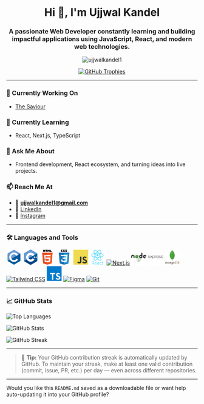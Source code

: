 <h1 align="center">Hi 👋, I'm Ujjwal Kandel</h1>
<h3 align="center">A passionate Web Developer constantly learning and building impactful applications using JavaScript, React, and modern web technologies.</h3>

<p align="center">
  <img src="https://komarev.com/ghpvc/?username=ujjwalkandel1&label=Profile%20views&color=0e75b6&style=flat" alt="ujjwalkandel1" />
</p>

<p align="center">
  <a href="https://github.com/ryo-ma/github-profile-trophy">
    <img src="https://github-profile-trophy.vercel.app/?username=ujjwalkandel1&theme=gruvbox&margin-w=15&no-bg=true&no-frame=true" alt="GitHub Trophies" />
  </a>
</p>

---

### 🔭 Currently Working On
- [The Saviour](https://github.com/ujjwalkandel1/The-saviour)

### 🌱 Currently Learning
- React, Next.js, TypeScript

### 💬 Ask Me About
- Frontend development, React ecosystem, and turning ideas into live projects.

### 📫 Reach Me At
- 📧 **ujjwalkandel1@gmail.com**
- 💼 [LinkedIn](https://linkedin.com/in/ujjwal-kandel-816937271)
- 📸 [Instagram](https://instagram.com/ujjwal__kandel)

---

### 🛠️ Languages and Tools
<p align="left">
  <a href="https://www.cprogramming.com/" target="_blank"><img src="https://raw.githubusercontent.com/devicons/devicon/master/icons/c/c-original.svg" alt="C" width="40" height="40"/></a>
  <a href="https://www.w3schools.com/cpp/" target="_blank"><img src="https://raw.githubusercontent.com/devicons/devicon/master/icons/cplusplus/cplusplus-original.svg" alt="C++" width="40" height="40"/></a>
  <a href="https://developer.mozilla.org/en-US/docs/Web/HTML" target="_blank"><img src="https://raw.githubusercontent.com/devicons/devicon/master/icons/html5/html5-original-wordmark.svg" alt="HTML5" width="40" height="40"/></a>
  <a href="https://developer.mozilla.org/en-US/docs/Web/CSS" target="_blank"><img src="https://raw.githubusercontent.com/devicons/devicon/master/icons/css3/css3-original-wordmark.svg" alt="CSS3" width="40" height="40"/></a>
  <a href="https://developer.mozilla.org/en-US/docs/Web/JavaScript" target="_blank"><img src="https://raw.githubusercontent.com/devicons/devicon/master/icons/javascript/javascript-original.svg" alt="JavaScript" width="40" height="40"/></a>
  <a href="https://reactjs.org/" target="_blank"><img src="https://raw.githubusercontent.com/devicons/devicon/master/icons/react/react-original-wordmark.svg" alt="React" width="40" height="40"/></a>
  <a href="https://nextjs.org/" target="_blank"><img src="https://cdn.worldvectorlogo.com/logos/nextjs-2.svg" alt="Next.js" width="40" height="40"/></a>
  <a href="https://nodejs.org" target="_blank"><img src="https://raw.githubusercontent.com/devicons/devicon/master/icons/nodejs/nodejs-original-wordmark.svg" alt="Node.js" width="40" height="40"/></a>
  <a href="https://expressjs.com" target="_blank"><img src="https://raw.githubusercontent.com/devicons/devicon/master/icons/express/express-original-wordmark.svg" alt="Express" width="40" height="40"/></a>
  <a href="https://www.mongodb.com/" target="_blank"><img src="https://raw.githubusercontent.com/devicons/devicon/master/icons/mongodb/mongodb-original-wordmark.svg" alt="MongoDB" width="40" height="40"/></a>
  <a href="https://tailwindcss.com/" target="_blank"><img src="https://www.vectorlogo.zone/logos/tailwindcss/tailwindcss-icon.svg" alt="Tailwind CSS" width="40" height="40"/></a>
  <a href="https://www.typescriptlang.org/" target="_blank"><img src="https://raw.githubusercontent.com/devicons/devicon/master/icons/typescript/typescript-original.svg" alt="TypeScript" width="40" height="40"/></a>
  <a href="https://www.figma.com/" target="_blank"><img src="https://www.vectorlogo.zone/logos/figma/figma-icon.svg" alt="Figma" width="40" height="40"/></a>
  <a href="https://git-scm.com/" target="_blank"><img src="https://www.vectorlogo.zone/logos/git-scm/git-scm-icon.svg" alt="Git" width="40" height="40"/></a>
</p>

---

### 📈 GitHub Stats

<p align="left">
  <img src="https://github-readme-stats.vercel.app/api/top-langs?username=ujjwalkandel1&show_icons=true&locale=en&layout=compact&theme=tokyonight" alt="Top Languages" />
</p>

<p align="left">
  <img src="https://github-readme-stats.vercel.app/api?username=ujjwalkandel1&show_icons=true&locale=en&theme=tokyonight" alt="GitHub Stats" />
</p>

<p align="left">
  <img src="https://github-readme-streak-stats.herokuapp.com?user=ujjwalkandel1&theme=tokyonight&hide_border=false" alt="GitHub Streak" />
</p>

---

> 🔁 **Tip:** Your GitHub contribution streak is automatically updated by GitHub. To maintain your streak, make at least one valid contribution (commit, issue, PR, etc.) per day — even across different repositories.

---

Would you like this `README.md` saved as a downloadable file or want help auto-updating it into your GitHub profile?
